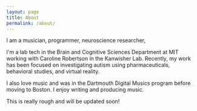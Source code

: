 ```yaml
---
layout: page
title: About
permalink: /about/
---
```


I am a musician, programmer, neuroscience researcher, 

I'm a lab tech in the Brain and Cognitive Sciences Department at MIT working with Caroline Robertson in the Kanwisher Lab. Recently, my work has been focused on investigating autism using pharmaceuticals, behavioral studies, and virtual reality. 

I also love music and was in the Dartmouth Digital Musics program before moving to Boston. I enjoy writing and producing music.

This is really rough and will be updated soon!